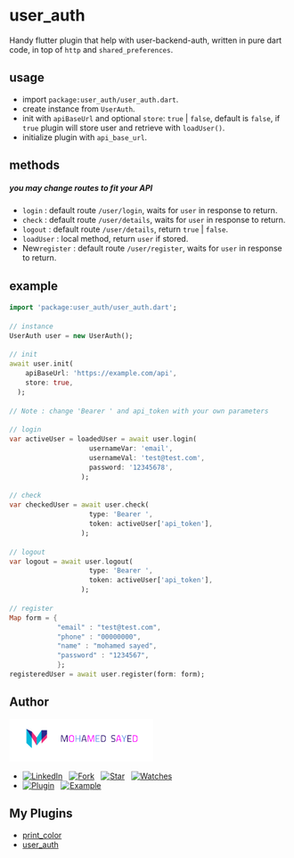 # user_auth

Handy flutter plugin that help with user-backend-auth, written in pure dart code, in top of `http` and `shared_preferences`.

## usage
* import `package:user_auth/user_auth.dart`.
* create instance from `UserAuth`.
* init with `apiBaseUrl` and optional `store`: `true` | `false`, default is `false`, if `true` plugin will store user and retrieve with `loadUser()`.
* initialize plugin with `api_base_url`.

## methods
##### you may change routes to fit your API
* `login` : default route `/user/login`, waits for `user` in response to return. 
* `check` : default route `/user/details`, waits for `user` in response to return.  
* `logout` : default route `/user/details`, return `true` | `false`.
* `loadUser` : local method, return `user` if stored.
* New`register` : default route `/user/register`, waits for `user` in response to return. 

## example
```dart
import 'package:user_auth/user_auth.dart';

// instance
UserAuth user = new UserAuth();

// init
await user.init(
    apiBaseUrl: 'https://example.com/api',
    store: true,
  );

// Note : change 'Bearer ' and api_token with your own parameters

// login
var activeUser = loadedUser = await user.login(
                    usernameVar: 'email',
                    usernameVal: 'test@test.com',
                    password: '12345678',
                  );

// check
var checkedUser = await user.check(
                    type: 'Bearer ',
                    token: activeUser['api_token'],
                  ); 

// logout
var logout = await user.logout(
                    type: 'Bearer ',
                    token: activeUser['api_token'],
                  );

// register
Map form = {
            "email" : "test@test.com",
            "phone" : "00000000",
            "name" : "mohamed sayed",
            "password" : "1234567",
            };
registeredUser = await user.register(form: form);
```


## Author
[![Mohamed Sayed](./logo.png)](https://msayed.net)
* [![LinkedIn](https://img.shields.io/badge/LinkedIn-in-0e76a8)](http://linkedin.msayed.net) &nbsp; [![Fork](https://img.shields.io/github/forks/MohamedSayed95/user_auth?style=social)](https://github.com/MohamedSayed95/user_auth/fork) &nbsp; [![Star](https://img.shields.io/github/stars/MohamedSayed95/user_auth?style=social)](https://github.com/MohamedSayed95/user_auth/stargazers) &nbsp; [![Watches](https://img.shields.io/github/watchers/MohamedSayed95/user_auth?style=social)](https://github.com/MohamedSayed95/user_auth/) 
* [![Plugin](https://img.shields.io/badge/Get%20library-pub-blue)](https://pub.dev/packages/user_auth) &nbsp; [![Example](https://img.shields.io/badge/Example-Ex-success)](https://pub.dev/packages/user_auth#-example-tab-)


## My Plugins
* [print_color](https://pub.dev/packages/print_color)
* [user_auth](https://pub.dev/packages/user_auth)
